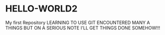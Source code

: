 # HELLO-WORLD2
My first Repository
LEARNING TO USE GIT 
ENCOUNTERED MANY A THINGS BUT ON A SERIOUS NOTE I'LL GET THINGS DONE 
SOMEHOW!!!
